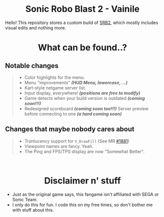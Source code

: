 <h1 align="center"> Sonic Robo Blast 2 - Vainile </h1>

Hello! This repository stores a custom build of [SRB2](https://srb2.org/), which mostly includes visual edits and nothing more.

<h1 align="center"> What can be found..? </h1>

## Notable changes
> * Color highlights for the menu.
> * Menu "improvements" ***(HUD Menu, lowercase, ...)***
> * Kart-style netgame server list.
> * Input display, everywhere! ***(positions are free to modify)***
> * Game detects when your build version is outdated ***(coming soon!!!)***
> * Redesigned scoreboard ***(coming soon too!!!)***
> Server preview before connecting to one ***(a hard coming soon)***

## Changes that maybe nobody cares about
> * Tranlucency support for `V_DrawFill` (See MR [#1881](https://git.do.srb2.org/STJr/SRB2/-/merge_requests/1881))
> * Viewpoint names are fancy. Yeah.
> * The Ping and FPS/TPS display are now "Somewhat Better".

<br>
<h1 align="center"> Disclaimer n' stuff</h1>

* Just as the original game says, this fangame isn't affiliated with SEGA or Sonic Team.
* I only do this for fun. I code this on my free times, so don't bother me with stuff about this.